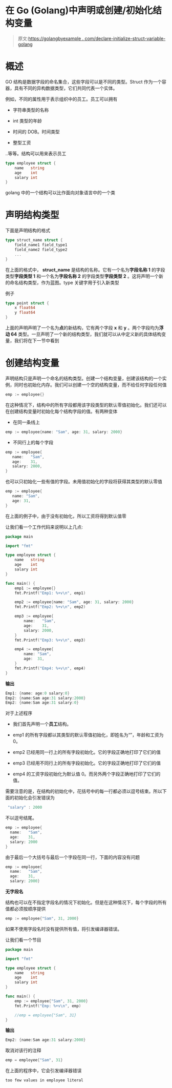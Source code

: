 # 在 Go (Golang)中声明或创建/初始化结构变量

> 原文:[https://golangbyexample . com/declare-initialize-struct-variable-golang](https://golangbyexample.com/declare-initialize-struct-variable-golang)

# **概述**

GO 结构是数据字段的命名集合，这些字段可以是不同的类型。Struct 作为一个容器，具有不同的异构数据类型，它们共同代表一个实体。

例如，不同的属性用于表示组织中的员工。员工可以拥有

*   字符串类型的名称

*   int 类型的年龄

*   时间的 DOB。时间类型

*   整型工资

..等等。结构可以用来表示员工

```go
type employee struct {
    name   string
    age    int
    salary int
}
```

golang 中的一个结构可以比作面向对象语言中的一个类

# **声明结构类型**

下面是声明结构的格式

```go
type struct_name struct {
    field_name1 field_type1
    field_name2 field_type2
    ...
}
```

在上面的格式中， **struct_name** 是结构的名称。它有一个名为**字段名称 1** 的字段类型**字段类型 1** 和一个名为**字段名称 2** 的字段类型**字段类型 2** 。这将声明一个新的命名结构类型，作为蓝图。type 关键字用于引入新类型

例子

```go
type point struct {
    x float64
    y float64
}
```

上面的声明声明了一个名为**点**的新结构，它有两个字段 **x** 和 **y** 。两个字段均为**浮动 64** 类型。一旦声明了一个新的结构类型，我们就可以从中定义新的具体结构变量，我们将在下一节中看到

# **创建结构变量**

声明结构只是声明一个命名的结构类型。创建一个结构变量，创建该结构的一个实例，同时也初始化内存。我们可以创建一个空的结构变量，而不给任何字段任何值

```go
emp := employee{}
```

在这种情况下，结构中的所有字段都用该字段类型的默认零值初始化。我们还可以在创建结构变量时初始化每个结构字段的值。有两种变体

*   在同一条线上

```go
emp := employee{name: "Sam", age: 31, salary: 2000}
```

*   不同行上的每个字段

```go
emp := employee{
   name:   "Sam",
   age:    31,
   salary: 2000,
}
```

也可以只初始化一些有值的字段。未用值初始化的字段将获得其类型的默认零值

```go
emp := employee{
   name: "Sam",
   age: 31,
}
```

在上面的例子中，由于没有初始化，所以工资将得到默认值零

让我们看一个工作代码来说明以上几点:

```go
package main

import "fmt"

type employee struct {
    name   string
    age    int
    salary int
}

func main() {
    emp1 := employee{}
    fmt.Printf("Emp1: %+v\n", emp1)

    emp2 := employee{name: "Sam", age: 31, salary: 2000}
    fmt.Printf("Emp2: %+v\n", emp2)

    emp3 := employee{
        name:   "Sam",
        age:    31,
        salary: 2000,
    }
    fmt.Printf("Emp3: %+v\n", emp3)

    emp4 := employee{
        name: "Sam",
        age:  31,
    }
    fmt.Printf("Emp4: %+v\n", emp4)
}
```

**输出**

```go
Emp1: {name: age:0 salary:0}
Emp2: {name:Sam age:31 salary:2000}
Emp2: {name:Sam age:31 salary:0}
```

对于上述程序

*   我们首先声明一个**员工**结构。

*   emp1 的所有字段都以其类型的默认零值初始化，即姓名为“”，年龄和工资为 0。

*   emp2 已经用同一行上的所有字段初始化。它的字段正确地打印了它们的值
*   emp3 已经用不同行上的所有字段初始化。它的字段正确地打印了它们的值

*   emp4 的工资字段初始化为默认值 0。而另外两个字段正确地打印了它们的值。

需要注意的是，在结构的初始化中，花括号中的每一行都必须以逗号结束。所以下面的初始化会引发错误为

```go
 "salary" : 2000
```

不以逗号结尾。

```go
emp := employee{
  name:   "Sam",
  age:    31,
  salary: 2000
}
```

由于最后一个大括号与最后一个字段在同一行，下面的内容没有问题

```go
emp := employee{
  name:   "Sam",
  age:    31,
  salary: 2000}
```

**无字段名**

结构也可以在不指定字段名的情况下初始化。但是在这种情况下，每个字段的所有值都必须按顺序提供

```go
emp := employee{"Sam", 31, 2000}
```

如果不使用字段名时没有提供所有值，将引发编译器错误。

让我们看一个节目

```go
package main

import "fmt"

type employee struct {
    name   string
    age    int
    salary int
}

func main() {
    emp := employee{"Sam", 31, 2000}
    fmt.Printf("Emp: %+v\n", emp)

    //emp = employee{"Sam", 31}
}
```

**输出**

```go
Emp2: {name:Sam age:31 salary:2000}
```

取消对该行的注释

```go
emp = employee{"Sam", 31}
```

在上面的程序中，它会引发编译器错误

```go
too few values in employee literal
```